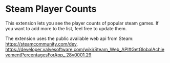 # Steam Player Counts

This extension lets you see the player counts of popular steam games. If you want to add more to the list, feel free to update them.

The extension uses the public available web api from Steam: https://steamcommunity.com/dev, https://developer.valvesoftware.com/wiki/Steam_Web_API#GetGlobalAchievementPercentagesForApp_.28v0001.29



